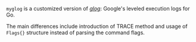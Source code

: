 `myglog` is a customized version of [_glog_](https://github.com/golang/glog): Google's leveled execution logs for Go.

The main differences include introduction of TRACE method and usage of `Flags{}` structure instead of parsing the command flags.

